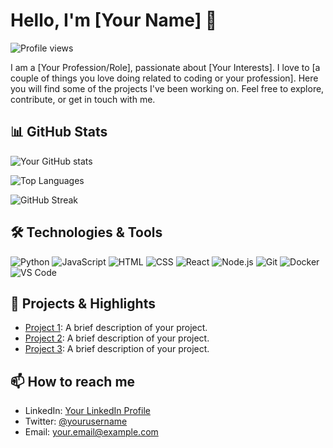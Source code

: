 # Hello, I'm [Your Name] 👋

![Profile views](https://komarev.com/ghpvc/?username=yourusername&color=blue)

I am a [Your Profession/Role], passionate about [Your Interests]. I love to [a couple of things you love doing related to coding or your profession]. Here you will find some of the projects I've been working on. Feel free to explore, contribute, or get in touch with me.

## 📊 GitHub Stats

![Your GitHub stats](https://github-readme-stats.vercel.app/api?username=jamie-clements&show_icons=true&theme=radical)

![Top Languages](https://github-readme-stats.vercel.app/api/top-langs/?username=yourusername&layout=compact&theme=radical)

![GitHub Streak](https://github-readme-streak-stats.herokuapp.com/?user=yourusername&theme=radical)

## 🛠️ Technologies & Tools

![Python](https://img.shields.io/badge/-Python-05122A?style=flat&logo=python) ![JavaScript](https://img.shields.io/badge/-JavaScript-05122A?style=flat&logo=javascript) ![HTML](https://img.shields.io/badge/-HTML-05122A?style=flat&logo=html5) ![CSS](https://img.shields.io/badge/-CSS-05122A?style=flat&logo=css3) ![React](https://img.shields.io/badge/-React-05122A?style=flat&logo=react) ![Node.js](https://img.shields.io/badge/-Node.js-05122A?style=flat&logo=node.js) ![Git](https://img.shields.io/badge/-Git-05122A?style=flat&logo=git) ![Docker](https://img.shields.io/badge/-Docker-05122A?style=flat&logo=docker) ![VS Code](https://img.shields.io/badge/-VS%20Code-05122A?style=flat&logo=visual-studio-code)

## 🌟 Projects & Highlights

- [Project 1](https://github.com/yourusername/project1): A brief description of your project.
- [Project 2](https://github.com/yourusername/project2): A brief description of your project.
- [Project 3](https://github.com/yourusername/project3): A brief description of your project.

## 📫 How to reach me

- LinkedIn: [Your LinkedIn Profile](https://linkedin.com/in/yourprofile)
- Twitter: [@yourusername](https://twitter.com/yourusername)
- Email: [your.email@example.com](mailto:your.email@example.com)

